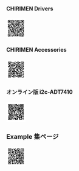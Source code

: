 #### CHIRIMEN Drivers
<img src="./images/qr-chirimen-drivers.png" width="10%">

#### CHIRIMEN Accessories
<img src="./images/qr-accessories.png" width="10%">

#### オンライン版 i2c-ADT7410
<img src="../hellorealworld/imgs/i2c-qr.png" width="10%">

### Example 集ページ
<img src="../hellorealworld/imgs/qr-examples.png" width="10%">
